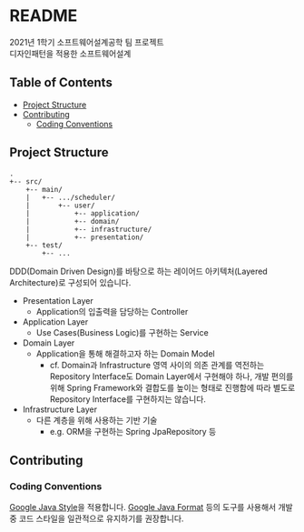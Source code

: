 # README

2021년 1학기 소프트웨어설계공학 팀 프로젝트  
디자인패턴을 적용한 소프트웨어설계

## Table of Contents

- [Project Structure](#project-structure)
- [Contributing](#contributing)
  - [Coding Conventions](#coding-conventions)

## Project Structure

```shell
.
+-- src/
    +-- main/
    |   +-- .../scheduler/
    |       +-- user/
    |           +-- application/
    |           +-- domain/
    |           +-- infrastructure/
    |           +-- presentation/
    +-- test/
        +-- ...
```

DDD(Domain Driven Design)를 바탕으로 하는 레이어드 아키텍처(Layered Architecture)로 구성되어 있습니다.

- Presentation Layer
  - Application의 입출력을 담당하는 Controller
- Application Layer
  - Use Cases(Business Logic)를 구현하는 Service
- Domain Layer
  - Application을 통해 해결하고자 하는 Domain Model
    - cf. Domain과 Infrastructure 영역 사이의 의존 관계를 역전하는 Repository Interface도 Domain Layer에서 구현해야 하나, 개발 편의를 위해 Spring Framework와 결합도를 높이는 형태로 진행함에 따라 별도로 Repository Interface를 구현하지는 않습니다.
- Infrastructure Layer
  - 다른 계층을 위해 사용하는 기반 기술
    - e.g. ORM을 구현하는 Spring JpaRepository 등

## Contributing

### Coding Conventions

[Google Java Style](https://google.github.io/styleguide/javaguide.html)을 적용합니다. [Google Java Format](https://github.com/google/google-java-format) 등의 도구를 사용해서 개발 중 코드 스타일을 일관적으로 유지하기를 권장합니다.

